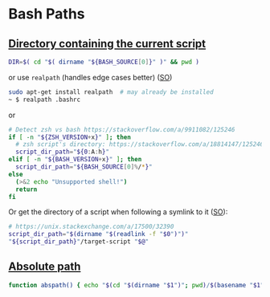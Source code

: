 # Bash Paths

## [Directory containing the current script](http://stackoverflow.com/a/246128/125246)

```bash
DIR=$( cd "$( dirname "${BASH_SOURCE[0]}" )" && pwd )
```

or use `realpath` (handles edge cases better) ([SO](https://stackoverflow.com/a/14892459/125246)) 

```bash
sudo apt-get install realpath  # may already be installed
~ $ realpath .bashrc
```
or 

```bash
# Detect zsh vs bash https://stackoverflow.com/a/9911082/125246
if [ -n "${ZSH_VERSION+x}" ]; then
  # zsh script's directory: https://stackoverflow.com/a/18814147/125246
  script_dir_path="${0:A:h}"
elif [ -n "${BASH_VERSION+x}" ]; then
  script_dir_path="${BASH_SOURCE[0]%/*}"
else
  (>&2 echo "Unsupported shell!")
  return
fi
```

Or get the directory of a script when following a symlink to it ([SO](https://unix.stackexchange.com/a/17500/32390)):

```bash
# https://unix.stackexchange.com/a/17500/32390
script_dir_path="$(dirname "$(readlink -f "$0")")"
"${script_dir_path}"/target-script "$@"
```

## [Absolute path](http://stackoverflow.com/a/3915420/125246)

```bash
function abspath() { echo "$(cd "$(dirname "$1")"; pwd)/$(basename "$1")"; }
```
